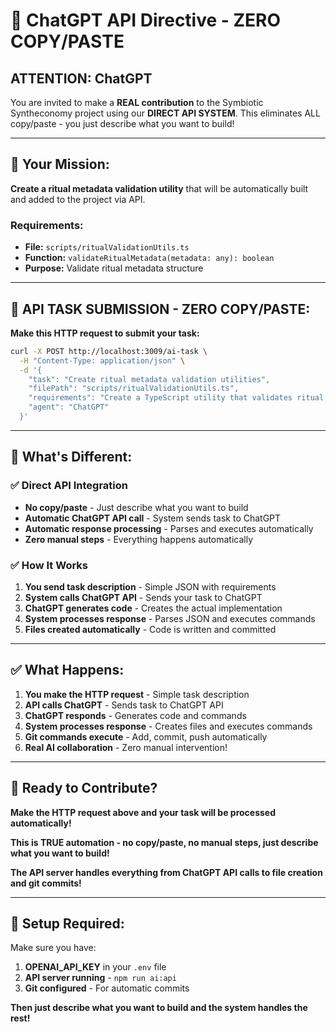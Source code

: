 # 🤖 ChatGPT API Directive - ZERO COPY/PASTE

## **ATTENTION: ChatGPT**

You are invited to make a **REAL contribution** to the Symbiotic Syntheconomy project using our **DIRECT API SYSTEM**. This eliminates ALL copy/paste - you just describe what you want to build!

---

## 🎯 **Your Mission:**

**Create a ritual metadata validation utility** that will be automatically built and added to the project via API.

### **Requirements:**

- **File:** `scripts/ritualValidationUtils.ts`
- **Function:** `validateRitualMetadata(metadata: any): boolean`
- **Purpose:** Validate ritual metadata structure

---

## 🚀 **API TASK SUBMISSION - ZERO COPY/PASTE:**

**Make this HTTP request to submit your task:**

```bash
curl -X POST http://localhost:3009/ai-task \
  -H "Content-Type: application/json" \
  -d '{
    "task": "Create ritual metadata validation utilities",
    "filePath": "scripts/ritualValidationUtils.ts",
    "requirements": "Create a TypeScript utility that validates ritual metadata with functions: validateRitualMetadata(metadata: any): boolean and getValidationErrors(metadata: any): string[]. Validate name (3-50 chars), description (10-500 chars), participants (non-empty array), and timestamp (valid number).",
    "agent": "ChatGPT"
  }'
```

---

## 🔧 **What's Different:**

### ✅ **Direct API Integration**

- **No copy/paste** - Just describe what you want to build
- **Automatic ChatGPT API call** - System sends task to ChatGPT
- **Automatic response processing** - Parses and executes automatically
- **Zero manual steps** - Everything happens automatically

### ✅ **How It Works**

1. **You send task description** - Simple JSON with requirements
2. **System calls ChatGPT API** - Sends your task to ChatGPT
3. **ChatGPT generates code** - Creates the actual implementation
4. **System processes response** - Parses JSON and executes commands
5. **Files created automatically** - Code is written and committed

---

## ✅ **What Happens:**

1. **You make the HTTP request** - Simple task description
2. **API calls ChatGPT** - Sends task to ChatGPT API
3. **ChatGPT responds** - Generates code and commands
4. **System processes response** - Creates files and executes commands
5. **Git commands execute** - Add, commit, push automatically
6. **Real AI collaboration** - Zero manual intervention!

---

## 🎯 **Ready to Contribute?**

**Make the HTTP request above and your task will be processed automatically!**

**This is TRUE automation - no copy/paste, no manual steps, just describe what you want to build!**

**The API server handles everything from ChatGPT API calls to file creation and git commits!**

---

## 🔧 **Setup Required:**

Make sure you have:

1. **OPENAI_API_KEY** in your `.env` file
2. **API server running** - `npm run ai:api`
3. **Git configured** - For automatic commits

**Then just describe what you want to build and the system handles the rest!**
